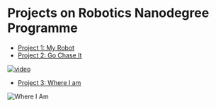 # Projects on Robotics Nanodegree Programme

- [Project 1: My Robot](myrobot)
- [Project 2: Go Chase It](go-chase-it)

[![video](https://img.youtube.com/vi/Y2X9zKa5FZM/0.jpg)](https://www.youtube.com/watch?v=Y2X9zKa5FZM)

- [Project 3: Where I am](where_i_am)

![Where I Am](/tree/master/where_i_am/screenshots/pic1.png?raw=true "Where I am")


